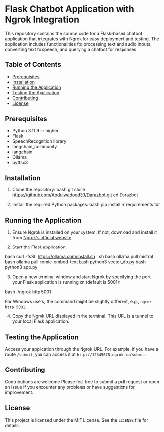 # Flask Chatbot Application with Ngrok Integration

This repository contains the source code for a Flask-based chatbot application that integrates with Ngrok for easy deployment and testing. The application includes functionalities for processing text and audio inputs, converting text to speech, and querying a chatbot for responses.

## Table of Contents

- [Prerequisites](#prerequisites)
- [Installation](#installation)
- [Running the Application](#running-the-application)
- [Testing the Application](#testing-the-application)
- [Contributing](#contributing)
- [License](#license)

## Prerequisites

- Python 3.11.9 or higher
- Flask
- SpeechRecognition library
- langchain_community
- langchain
- Ollama
- pyttsx3

## Installation

1. Clone the repository:
bash git clone https://github.com/Abdulwadood39/Darazbot.git cd Darazbot

2. Install the required Python packages:
bash pip install -r requirements.txt


## Running the Application

1. Ensure Ngrok is installed on your system. If not, download and install it from [Ngrok's official website](https://ngrok.com/download).

2. Start the Flask application:

bash curl -fsSL https://ollama.com/install.sh | sh
bash ollama pull mistral 
bash ollama pull nomic-embed-text
bash python3 vector_db.py
bash python3 app.py

3. Open a new terminal window and start Ngrok by specifying the port your Flask application is running on (default is 5001):

bash ./ngrok http 5001


For Windows users, the command might be slightly different, e.g., `ngrok http 5001`.

4. Copy the Ngrok URL displayed in the terminal. This URL is a tunnel to your local Flask application.

## Testing the Application

Access your application through the Ngrok URL. For example, if you have a route `/submit`, you can access it at `http://12345678.ngrok.io/submit`.

## Contributing

Contributions are welcome Please feel free to submit a pull request or open an issue if you encounter any problems or have suggestions for improvement.

## License

This project is licensed under the MIT License. See the `LICENSE` file for details.
